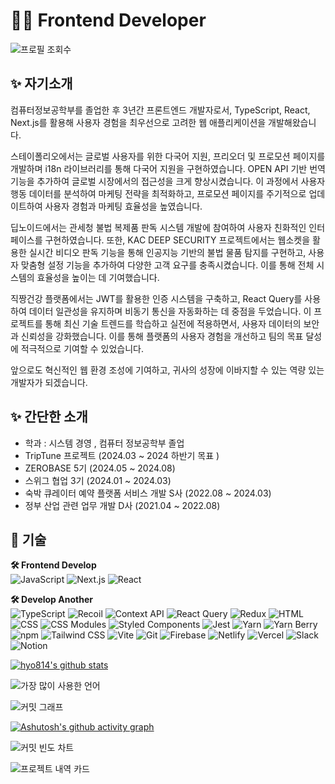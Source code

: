 # 👩‍💻 Frontend Developer


![프로필 조회수](https://komarev.com/ghpvc/?username=hyo814&style=flat-square)


## ✨ 자기소개
컴퓨터정보공학부를 졸업한 후 3년간 프론트엔드 개발자로서, TypeScript, React, Next.js를 활용해 사용자 경험을 최우선으로 고려한 웹 애플리케이션을 개발해왔습니다.

스테이폴리오에서는 글로벌 사용자를 위한 다국어 지원, 프리오더 및 프로모션 페이지를 개발하며 i18n 라이브러리를 통해 다국어 지원을 구현하였습니다. 
OPEN API 기반 번역 기능을 추가하여 글로벌 시장에서의 접근성을 크게 향상시켰습니다. 
이 과정에서 사용자 행동 데이터를 분석하여 마케팅 전략을 최적화하고, 프로모션 페이지를 주기적으로 업데이트하여 사용자 경험과 마케팅 효율성을 높였습니다.

딥노이드에서는 관세청 불법 복제품 판독 시스템 개발에 참여하여 사용자 친화적인 인터페이스를 구현하였습니다. 
또한, KAC DEEP SECURITY 프로젝트에서는 웹소켓을 활용한 실시간 비디오 판독 기능을 통해 인공지능 기반의 불법 물품 탐지를 구현하고, 사용자 맞춤형 설정 기능을 추가하여 다양한 고객 요구를 충족시켰습니다.
이를 통해 전체 시스템의 효율성을 높이는 데 기여했습니다.

직짱건강 플랫폼에서는 JWT를 활용한 인증 시스템을 구축하고, React Query를 사용하여 데이터 일관성을 유지하며 비동기 통신을 자동화하는 데 중점을 두었습니다.
이 프로젝트를 통해 최신 기술 트렌드를 학습하고 실전에 적용하면서, 사용자 데이터의 보안과 신뢰성을 강화했습니다. 
이를 통해 플랫폼의 사용자 경험을 개선하고 팀의 목표 달성에 적극적으로 기여할 수 있었습니다.

앞으로도 혁신적인 웹 환경 조성에 기여하고, 귀사의 성장에 이바지할 수 있는 역량 있는 개발자가 되겠습니다.



## ✨ 간단한 소개
- 학과 : 시스템 경영 , 컴퓨터 정보공학부 졸업
- TripTune 프로젝트 (2024.03 ~ 2024 하반기 목표 )
- ZEROBASE 5기 (2024.05 ~ 2024.08)
- 스위그 협업 3기 (2024.01 ~ 2024.03)
- 숙박 큐레이터 예약 플랫폼 서비스 개발 S사 (2022.08 ~ 2024.03)
- 정부 산업 관련 업무 개발 D사 (2021.04 ~ 2022.08)


## 📌 기술
**🛠 Frontend Develop** <br>
<img src="https://img.shields.io/badge/JavaScript-F7DF1E?style=flat-square&logo=javascript&logoColor=black" alt="JavaScript"/>
<img src="https://img.shields.io/badge/Next.js-000000?style=flat-square&logo=next.js&logoColor=white" alt="Next.js"/>
<img src="https://img.shields.io/badge/React-61DAFB?style=flat-square&logo=react&logoColor=black" alt="React"/>


**🛠 Develop Another** <br>
<img src="https://img.shields.io/badge/TypeScript-3178C6?style=flat-square&logo=typescript&logoColor=white" alt="TypeScript"/>
<img src="https://img.shields.io/badge/Recoil-3578E5?style=flat-square&logo=recoil&logoColor=white" alt="Recoil"/>
<img src="https://img.shields.io/badge/Context_API-61DAFB?style=flat-square&logo=react&logoColor=black" alt="Context API"/>
<img src="https://img.shields.io/badge/React_Query-FF4154?style=flat-square&logo=react-query&logoColor=white" alt="React Query"/>
<img src="https://img.shields.io/badge/Redux-764ABC?style=flat-square&logo=redux&logoColor=white" alt="Redux"/>
<img src="https://img.shields.io/badge/HTML-E34F26?style=flat-square&logo=html5&logoColor=white" alt="HTML"/>
<img src="https://img.shields.io/badge/CSS-1572B6?style=flat-square&logo=css3&logoColor=white" alt="CSS"/>
<img src="https://img.shields.io/badge/CSS_Modules-000000?style=flat-square&logo=css-modules&logoColor=white" alt="CSS Modules"/>
<img src="https://img.shields.io/badge/Styled_Components-DB7093?style=flat-square&logo=styled-components&logoColor=white" alt="Styled Components"/>
<img src="https://img.shields.io/badge/Jest-C21325?style=flat-square&logo=jest&logoColor=white" alt="Jest"/>
<img src="https://img.shields.io/badge/Yarn-2C8EBB?style=flat-square&logo=yarn&logoColor=white" alt="Yarn"/>
<img src="https://img.shields.io/badge/Yarn_Berry-2C8EBB?style=flat-square&logo=yarn&logoColor=white" alt="Yarn Berry"/>
<img src="https://img.shields.io/badge/npm-CB3837?style=flat-square&logo=npm&logoColor=white" alt="npm"/>
<img src="https://img.shields.io/badge/Tailwind_CSS-38B2AC?style=flat-square&logo=tailwind-css&logoColor=white" alt="Tailwind CSS"/>
<img src="https://img.shields.io/badge/Vite-646CFF?style=flat-square&logo=vite&logoColor=white" alt="Vite"/>
<img src="https://img.shields.io/badge/Git-F05032?style=flat-square&logo=git&logoColor=white" alt="Git"/>
<img src="https://img.shields.io/badge/Firebase-FFCA28?style=flat-square&logo=firebase&logoColor=black" alt="Firebase"/>
<img src="https://img.shields.io/badge/Netlify-00C7B7?style=flat-square&logo=netlify&logoColor=white" alt="Netlify"/>
<img src="https://img.shields.io/badge/Vercel-000000?style=flat-square&logo=vercel&logoColor=white" alt="Vercel"/>
<img src="https://img.shields.io/badge/Slack-4A154B?style=flat-square&logo=slack&logoColor=white" alt="Slack"/>
<img src="https://img.shields.io/badge/Notion-000000?style=flat-square&logo=notion&logoColor=white" alt="Notion"/>


[![hyo814's github stats](https://github-readme-stats.vercel.app/api?username=hyo814)](https://github.com/anuraghazra/github-readme-stats)


![가장 많이 사용한 언어](https://github-readme-stats.vercel.app/api/top-langs/?username=hyo814&layout=compact&theme=radical)


![커밋 그래프](https://github-readme-streak-stats.herokuapp.com/?user=hyo814&theme=radical)


[![Ashutosh's github activity graph](https://github-readme-activity-graph.vercel.app/graph?username=hyo814&bg_color=0f2d3d&color=1cadfb&line=1cadfb&point=1cadfb&area=true&hide_border=true)](https://github.com/ashutosh00710/github-readme-activity-graph)


![커밋 빈도 차트](https://github-profile-summary-cards.vercel.app/api/cards/profile-details?username=hyo814&theme=radical)


![프로젝트 내역 카드](https://github-profile-summary-cards.vercel.app/api/cards/repos-per-language?username=hyo814&theme=radical)


